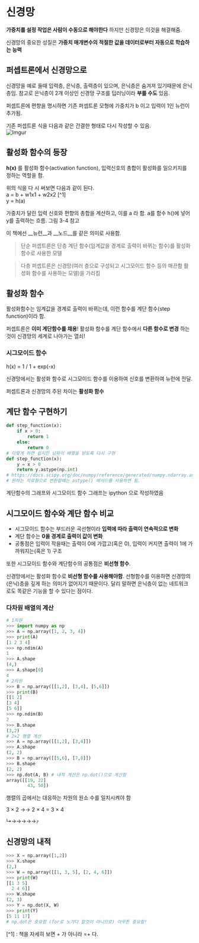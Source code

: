 # 신경망

__가중치를 설정 작업은 사람이 수동으로 해야한다__ 하지만 신경망은 이것을 해결해줌.

신경망의 중요한 성질은 __가중치 매개변수의 적절한 값을 데이터로부터 자동으로 학습하는 능력__

## 퍼셉트론에서 신경망으로

신경망을 예로 들때 입력층, 은닉층, 출력층이 있으며, 은닉층은 숨겨져 있기때문에 은닉층임. 참고로 은닉층이 2개 이상인 신경망 구조를 딥러닝이라 __부를 수도__ 있음.

퍼셉트론에 편향을 명시하면 기존 퍼셉트론 모형에 가중치가 b 이고 입력이 1인 뉴런이 추가됨.

기존 퍼셉트론 식을 다음과 같은 간결한 형태로 다시 작성할 수 있음. <br>
![Imgur](http://i.imgur.com/t7M8d7Q.png)

## 활성화 함수의 등장
__h(x)__ 를 활성화 함수(activation function), 입력신호의 총합이 활성화를 일으키지를 정하는 역할을 함.

위의 식을 다 시 써보면 다음과 같이 된다. <br>
a = b + w1x1 + w2x2 [^1] <br>
y = h(a)

가중치가 달린 입력 신호와 편향의 총합을 계산하고, 이를 a 라 함. a를 함수 h()에 넣어 y를 출력하는 흐름. 그림 3-4 참고

이 책에선 __뉴런__과 __노드__를 같은 의미로 사용함.


> 단순 퍼셉트론은 단층 계단 함수(임계값을 경계로 출력이 바뀌는 함수)를 활성화 함수로 사용한 모델

> 다층 퍼셉트론은 신경망(여러 층으로 구성되고 시그모이드 함수 등의 매끈함 활성화 함수를 사용하는 모델)을 가리킴

##  활성화 함수
활성화함수는 임계값을 경계로 출력이 바뀌는데, 이런 함수를 계단 함수(step function)이라 함.

퍼셉트론은 __이미 계단함수를 채용__! 활성화 함수를 계단 함수에서 __다른 함수로 변경__ 하는 것이 신경망의 세계로 나아가는 열쇠!
### 시그모이드 함수

h(x) = 1 / 1 + exp(-x)

신경망에서는 활성화 함수로 시그모이드 함수를 이용하여 신호를 변환하여 뉴런에 전달. 

퍼셉트론과 신경망의 주된 차이는 __활성화 함수__



## 계단 함수 구현하기

```python
def step_function(x):
   	if x > 0:
        return 1
   	else:
        return 0
# 이렇게 하면 쉽지만 넘파이 배열을 받도록 다시 구현
def step_function(x):
    y = x > 0
    return y.astype(np.int)
# https://docs.scipy.org/doc/numpy/reference/generated/numpy.ndarray.astype.html
# 원하는 자료형으로 변환할떄는 astype() 메서드를 사용하면 됨.
```

계단함수의 그래프와 시그모이드 함수 그래프는 ipython 으로 작성하였음

## 시그모이드 함수와 계단 함수 비교

- 시그모이드 함수는 부드러운 곡선형이라 __입력에 따라 출력이 연속적으로 변화__ 
- 계단 함수는 __0을 경계로 출력이 값이 변화__ 
- 공통점은 입력이 작을때는 출력이 0에 가깝고(혹은 0), 입력이 커지면 출력이 1에 가까워지는(혹은 1) 구조

또한 시그모이드 함수와 계단함수의 공통점은 __비선형 함수__.

신경망에서는 활성화 함수로 __비선형 함수를 사용해야함__. 선형함수를 이용하면 신경망의 (은닉)층을 깊게 하는 의미가 없어지기 때문이다. 달리 말하면 은닉층이 없는 네트워크로도 똑같은 기능을 할 수 있다는 점이다. 

### 다차원 배열의 계산



```python
# 1차원
>>> import numpy as np
>>> A = np.array([1, 2, 3, 4])
>>> print(A)
[1 2 3 4]
>>> np.ndim(A)
1
>>> A.shape
(4,)
>>> A.shape[0]
4
# 2차원
>>> B = np.array([[1,2], [3,4], [5,6]])
>>> print(B)
[[1 2]
[3 4]
[5 6]]
>>> np.ndim(B)
2
>>> B.shape
(3,2)
# 2×2 행렬 계산
>>> A = np.array([[1,2], [3,4]])
>>> A.shape
(2, 2)
>>> B = np.array([[5,6], [7,8]])
>>> B.shape
(2, 2)
>>> np.dot(A, B) # 내적 계산은 np.dot()으로 계산함
array([[19, 22]
        43, 50])
```

행렬의 곱에서는 대응하는 차원의 원소 수를 일치시켜야 함

3 × 2 →→ 2 × 4	= 3 × 4

↳→→→→→⤴︎

## 신경망의 내적



```python
>>> X = np.array([1,2])
>>> X.shape
(2,)
>>> W = np.array([[1, 3, 5], [2, 4, 6]])
>>> print(W)
[[1 3 5]
  2 4 6]]
>>> W.shape
(2, 3)
>>> Y = np.dot(X, W)
>>> print(Y)
[5 11 17]
# np.dot은 중요함 (for로 노가다 할것이 아니므로) 아무튼 중요함!
```



[^1] : 책을 자세히 보면 + 가 아니라 =+ 다.  